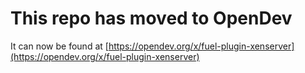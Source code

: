 # This repo has moved to OpenDev

It can now be found at [https://opendev.org/x/fuel-plugin-xenserver](https://opendev.org/x/fuel-plugin-xenserver)
